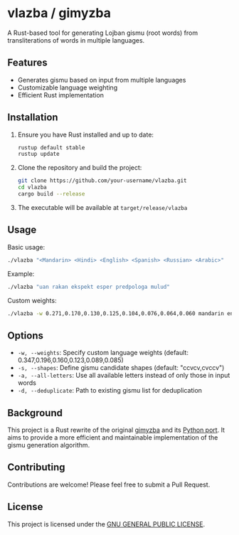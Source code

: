 # vlazba / gimyzba

A Rust-based tool for generating Lojban gismu (root words) from transliterations of words in multiple languages.

## Features

- Generates gismu based on input from multiple languages
- Customizable language weighting
- Efficient Rust implementation

## Installation

1. Ensure you have Rust installed and up to date:

   ```bash
   rustup default stable
   rustup update
   ```

2. Clone the repository and build the project:

   ```bash
   git clone https://github.com/your-username/vlazba.git
   cd vlazba
   cargo build --release
   ```

3. The executable will be available at `target/release/vlazba`

## Usage

Basic usage:

```bash
./vlazba "<Mandarin> <Hindi> <English> <Spanish> <Russian> <Arabic>"
```

Example:

```bash
./vlazba "uan rakan ekspekt esper predpologa mulud"
```

Custom weights:

```bash
./vlazba -w 0.271,0.170,0.130,0.125,0.104,0.076,0.064,0.060 mandarin english spanish hindi arabic bengali russian portuguese
```

## Options

- `-w, --weights`: Specify custom language weights (default: 0.347,0.196,0.160,0.123,0.089,0.085)
- `-s, --shapes`: Define gismu candidate shapes (default: "ccvcv,cvccv")
- `-a, --all-letters`: Use all available letters instead of only those in input words
- `-d, --deduplicate`: Path to existing gismu list for deduplication

## Background

This project is a Rust rewrite of the original [gimyzba](https://github.com/teleological/gimyzba) and its [Python port](https://github.com/lynn/gimyzba). It aims to provide a more efficient and maintainable implementation of the gismu generation algorithm.

## Contributing

Contributions are welcome! Please feel free to submit a Pull Request.

## License

This project is licensed under the [GNU GENERAL PUBLIC LICENSE](LICENSE).
